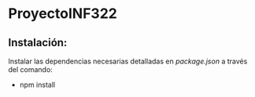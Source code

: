 # ProyectoINF322

## Instalación:

Instalar las dependencias necesarias detalladas en *package.json* a través del comando:

* npm install 
